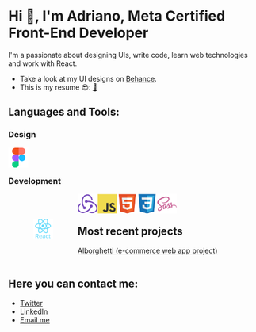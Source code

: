 <h1>Hi 👋, I'm Adriano, Meta Certified Front-End Developer</h1>

<p>I'm a passionate about designing UIs, write code, learn web technologies and work with React.</p>

<ul>
  <li>Take a look at my UI designs on <a href="https://www.behance.net/adrianojosue" target="_blank">Behance</a>.</li>
  <li>This is my resume 😎: <a href='./Resume (Adriano Josué Díaz Hidalgo).pdf' align="left">📄</a></li>
</ul>
  
<h2>Languages and Tools:</h2>

<h3>Design</h3>
<img src="https://github.com/devicons/devicon/blob/master/icons/figma/figma-original.svg" alt="Figma" width="40" height="40" align="left" />

<br>
<br>

<h3>Development</h3>
<img src="https://github.com/devicons/devicon/blob/master/icons/react/react-original-wordmark.svg" alt="React" width="40" height="40" align="left" style="margin:50px" />
<img src="https://github.com/devicons/devicon/blob/master/icons/redux/redux-original.svg" alt="Redux" width="40" height="40" align="left" />
<img src="https://github.com/devicons/devicon/blob/master/icons/javascript/javascript-original.svg" alt="JavaScript" width="40" height="40" align="left" />
<img src="https://github.com/devicons/devicon/blob/master/icons/html5/html5-original.svg" alt="HTML5" width="40" height="40" align="left" />
<img src="https://github.com/devicons/devicon/blob/master/icons/css3/css3-original.svg" alt="CSS3" width="40" height="40" align="left" />
<img src="https://github.com/devicons/devicon/blob/master/icons/sass/sass-original.svg" alt="SASS" width="40" height="40" align="left" />

<br>
<br>

<h2>Most recent projects</h2>
<a href='https://github.com/adrianojosue/alborghetti' target='_blank'>Alborghetti (e-commerce web app project)</a>

<br>
<br>

<h2>Here you can contact me:</h2>
<ul>
  <li><a href="https://twitter.com/adrianojosue" target="_blank">Twitter</a></li>
  <li><a href="https://www.linkedin.com/in/adrianojosue/" target="_blank">LinkedIn</a></li>
  <li><a href="mailto:josuediazhidalgo@gmail.com">Email me</a></li>
</ul>
